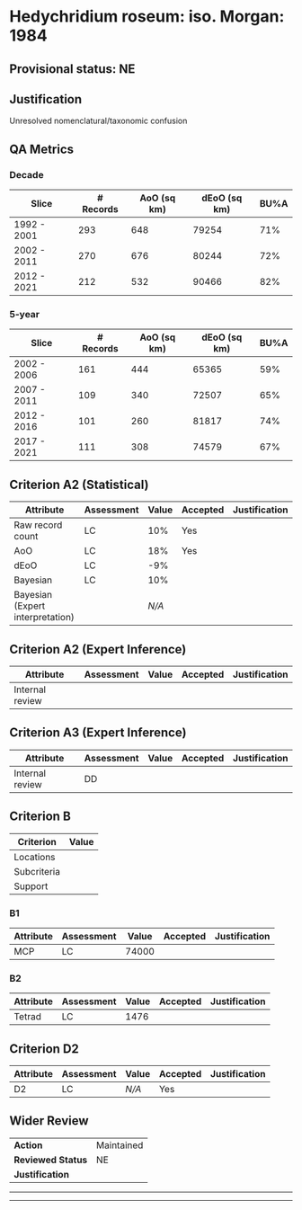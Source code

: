 # Hedychridium roseum: iso. Morgan: 1984
## Provisional status: NE

## Justification
Unresolved nomenclatural/taxonomic confusion
## QA Metrics
### Decade
| Slice | # Records | AoO (sq km) | dEoO (sq km) |BU%A |
|---|---|---|---|---|
|1992 - 2001|293|648|79254|71%|
|2002 - 2011|270|676|80244|72%|
|2012 - 2021|212|532|90466|82%|
### 5-year
| Slice | # Records | AoO (sq km) | dEoO (sq km) |BU%A |
|---|---|---|---|---|
|2002 - 2006|161|444|65365|59%|
|2007 - 2011|109|340|72507|65%|
|2012 - 2016|101|260|81817|74%|
|2017 - 2021|111|308|74579|67%|
## Criterion A2 (Statistical)
|Attribute|Assessment|Value|Accepted|Justification
|---|---|---|---|---|
|Raw record count|LC|10%|Yes||
|AoO|LC|18%|Yes||
|dEoO|LC|-9%|||
|Bayesian|LC|10%|||
|Bayesian (Expert interpretation)||*N/A*|||
## Criterion A2 (Expert Inference)
|Attribute|Assessment|Value|Accepted|Justification
|---|---|---|---|---|
|Internal review|||||
## Criterion A3 (Expert Inference)
|Attribute|Assessment|Value|Accepted|Justification
|---|---|---|---|---|
|Internal review|DD||||
## Criterion B
|Criterion| Value|
|---|---|
|Locations||
|Subcriteria||
|Support||
### B1
|Attribute|Assessment|Value|Accepted|Justification
|---|---|---|---|---|
|MCP|LC|74000|||
### B2
|Attribute|Assessment|Value|Accepted|Justification
|---|---|---|---|---|
|Tetrad|LC|1476|||
## Criterion D2
|Attribute|Assessment|Value|Accepted|Justification
|---|---|---|---|---|
|D2|LC|*N/A*|Yes||
## Wider Review
|  |  |
|---|---|
|**Action**|Maintained|
|**Reviewed Status**|NE|
|**Justification**||
---
 ---
 <br><br>

